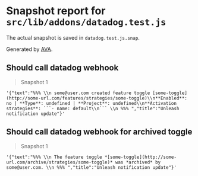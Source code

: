 # Snapshot report for `src/lib/addons/datadog.test.js`

The actual snapshot is saved in `datadog.test.js.snap`.

Generated by [AVA](https://avajs.dev).

## Should call datadog webhook

> Snapshot 1

    '{"text":"%%% \\n some@user.com created feature toggle [some-toggle](http://some-url.com/features/strategies/some-toggle)\\n**Enabled**: no | **Type**: undefined | **Project**: undefined\\n**Activation strategies**: ```- name: default\\n``` \\n %%% ","title":"Unleash notification update"}'

## Should call datadog webhook for archived toggle

> Snapshot 1

    '{"text":"%%% \\n The feature toggle *[some-toggle](http://some-url.com/archive/strategies/some-toggle)* was *archived* by some@user.com. \\n %%% ","title":"Unleash notification update"}'
